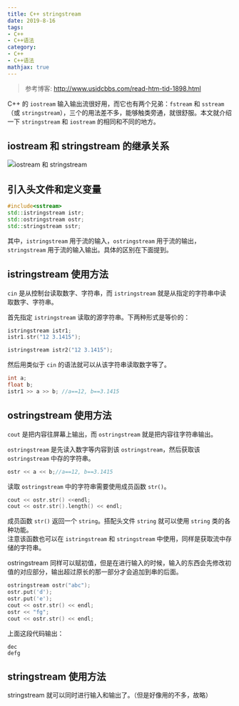 ```yaml
---
title: C++ stringstream
date: 2019-8-16
tags:
- C++
- C++语法
category:
- C++
- C++语法
mathjax: true
---
```


> 参考博客: http://www.usidcbbs.com/read-htm-tid-1898.html

C++ 的 `iostream` 输入输出流很好用，而它也有两个兄弟：`fstream` 和 `sstream` （或 `stringstream`），三个的用法差不多，能够触类旁通，就很舒服。本文就介绍一下 `stringstream` 和 `iostream` 的相同和不同的地方。

## iostream 和 stringstream 的继承关系

![iostream 和 stringstream](http://www.pconline.com.cn/pcedu/empolder/gj/c/0504/pic/08cppios01.gif)

## 引入头文件和定义变量

```c++
#include<sstream>
std::istringstream istr;
std::ostringstream ostr;
std::stringstream sstr;
```

其中，`istringstream` 用于流的输入，`ostringstream` 用于流的输出，`stringstream` 用于流的输入输出。具体的区别在下面提到。

## istringstream 使用方法

`cin` 是从控制台读取数字、字符串，而 `istringstream` 就是从指定的字符串中读取数字、字符串。

首先指定 `istringstream` 读取的源字符串。下两种形式是等价的：

```c++
istringstream istr1;
istr1.str("12 3.1415");

istringstream istr2("12 3.1415");
```

然后用类似于 `cin` 的语法就可以从该字符串读取数字等了。

```c++
int a;
float b;
istr1 >> a >> b; //a==12, b==3.1415
```

## ostringstream 使用方法

`cout` 是把内容往屏幕上输出，而 `ostringstream` 就是把内容往字符串输出。

`ostringstream` 是先读入数字等内容到该 `ostringstream`，然后获取该 `ostringstream` 中存的字符串。

```c++
ostr << a << b;//a==12, b==3.1415
```

读取 `ostringstream` 中的字符串需要使用成员函数 `str()`。

```c++
cout << ostr.str() <<endl;
cout << ostr.str().length() << endl;
```

成员函数 `str()` 返回一个 `string`。搭配头文件 `string` 就可以使用 `string` 类的各种功能。  
注意该函数也可以在 `istringstream` 和 `stringstream` 中使用，同样是获取流中存储的字符串。

ostringstream 同样可以赋初值，但是在进行输入的时候，输入的东西会先修改初值的对应部分，输出超过原长的那一部分才会追加到串的后面。

```c++
ostringstream ostr("abc");
ostr.put('d');
ostr.put('e');
cout << ostr.str() << endl;
ostr << "fg";
cout << ostr.str() << endl;
```

上面这段代码输出：

```
dec
defg
```

## stringstream 使用方法

stringstream 就可以同时进行输入和输出了。（但是好像用的不多，故略）
